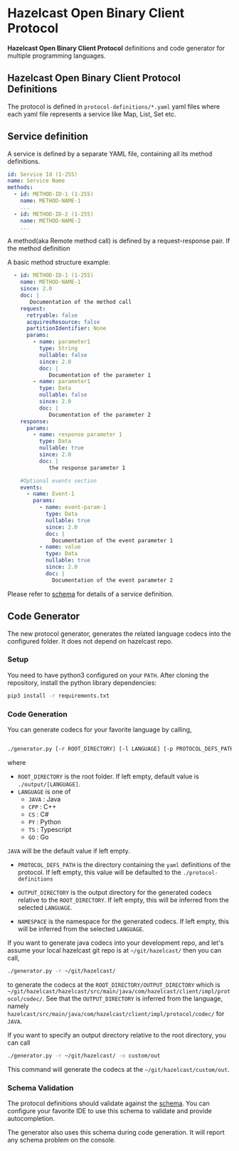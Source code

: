 # Hazelcast Open Binary Client Protocol

**Hazelcast Open Binary Client Protocol** definitions and code generator for multiple programming languages.

## Hazelcast Open Binary Client Protocol Definitions

The protocol is defined in `protocol-definitions/*.yaml` yaml files where each yaml file represents a service like Map, List, Set etc.

## Service definition

A service is defined by a separate YAML file, containing all its method definitions.

```yaml
id: Service Id (1-255)
name: Service Name
methods:
  - id: METHOD-ID-1 (1-255)
    name: METHOD-NAME-1
    ...
  - id: METHOD-ID-2 (1-255)
    name: METHOD-NAME-2
    ...
```

A method(aka Remote method call) is defined by a request-response pair. If the method definition

A basic method structure example:

```yaml
  - id: METHOD-ID-1 (1-255)
    name: METHOD-NAME-1
    since: 2.0
    doc: |
       Documentation of the method call
    request:
      retryable: false
      acquiresResource: false
      partitionIdentifier: None
      params:
        - name: parameter1
          type: String
          nullable: false
          since: 2.0
          doc: |
             Documentation of the parameter 1
        - name: parameter1
          type: Data
          nullable: false
          since: 2.0
          doc: |
             Documentation of the parameter 2
    response:
      params:
        - name: response parameter 1
          type: Data
          nullable: true
          since: 2.0
          doc: |
             the response parameter 1

    #Optional events section
    events: 
      - name: Event-1
        params:
          - name: event-param-1
            type: Data
            nullable: true
            since: 2.0
            doc: |
              Documentation of the event parameter 1
          - name: value
            type: Data
            nullable: true
            since: 2.0
            doc: |
              Documentation of the event parameter 2

```

Please refer to [schema](schema/protocol-schema.json) for details of a service definition.

## Code Generator

The new protocol generator, generates the related language codecs into the configured folder. It does not depend on hazelcast repo.

### Setup

You need to have python3 configured on your `PATH`. After cloning the repository, install the python library dependencies:

```bash
pip3 install -r requirements.txt
```

### Code Generation

You can generate codecs for your favorite language by calling,

```bash

./generator.py [-r ROOT_DIRECTORY] [-l LANGUAGE] [-p PROTOCOL_DEFS_PATH] [-o OUTPUT_DIRECTORY] [-n NAMESPACE]

```

where 

* `ROOT_DIRECTORY` is the root folder. If left empty, default value is `./output/[LANGUAGE]`.
* `LANGUAGE` is one of 
    * `JAVA` : Java
    * `CPP` : C++
    * `CS` : C#
    * `PY` : Python
    * `TS` : Typescript
    * `GO` : Go
     
`JAVA` will be the default value if left empty.

* `PROTOCOL_DEFS_PATH` is the directory containing the `yaml` definitions of the protocol. If left empty, 
this value will be defaulted to the `./protocol-definitions`

* `OUTPUT_DIRECTORY` is the output directory for the generated codecs relative to the `ROOT_DIRECTORY`. If left empty,
this will be inferred from the selected `LANGUAGE`. 

* `NAMESPACE` is the namespace for the generated codecs. If left empty, this will be inferred from the selected `LANGUAGE`. 

If you want to generate java codecs into your development repo, and let's assume your local hazelcast git repo is at 
`~/git/hazelcast/` then you can call,

```bash
./generator.py -r ~/git/hazelcast/
```

to generate the codecs at the `ROOT_DIRECTORY/OUTPUT_DIRECTORY` which is `~/git/hazelcast/hazelcast/src/main/java/com/hazelcast/client/impl/protocol/codec/`.
See that the `OUTPUT_DIRECTORY` is inferred from the language, namely `hazelcast/src/main/java/com/hazelcast/client/impl/protocol/codec/` for `JAVA`. 

If you want to specify an output directory relative to the root directory, you can call

```bash
./generator.py -r ~/git/hazelcast/ -o custom/out 
```

This command will generate the codecs at the `~/git/hazelcast/custom/out`.

### Schema Validation

The protocol definitions should validate against the [schema](schema/protocol-schema.json). You can configure your favorite IDE to 
use this schema to validate and provide autocompletion.

The generator also uses this schema during code generation. It will report any schema problem on the console.

 
